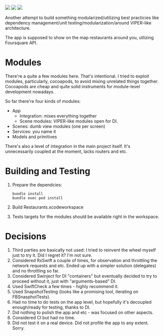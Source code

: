 [![](https://travis-ci.org/grigorye/Restaurants.svg?branch=master)](https://travis-ci.org/grigorye/Restaurants)
[![](https://codecov.io/gh/grigorye/Restaurants/branch/master/graph/badge.svg)](https://codecov.io/gh/grigorye/Restaurants)
[![](https://gitlab.com/grigorye/Restaurants/badges/master/pipeline.svg)](https://gitlab.com/grigorye/Restaurants/commits/master)

Another attempt to build something modularized/utilizing best practicies like dependency management/unit testing/modularization/around VIPER-like architecture.

The app is supposed to show on the map restaurants around you, utlizing Foursquare API.

# Modules

There're a quite a few modules here. That's intentional. I tried to exploit modules, particularly, cocoapods, to avoid mixing unrelated things together. Cocoapods are cheap and quite solid instruments for module-level development nowadays.

So far there're four kinds of modules:

- App
	- Integration: mixes everything together
	- Scene modules: VIPER-like modules open for DI.
- Scenes: dumb view modules (one per screen)
- Services: you name it
- Models and primitives

There's also a level of integration in the main project itself. It's unnecessarily coupled at the moment, lacks routers and etc.

# Building and Testing

1. Prepare the dependcies:

	```
	bundle install
	bundle exec pod install
	```

2. Build Restaurants.xcodeworkspace
3. Tests targets for the modules should be available right in the workspace.

# Decisions

1. Third parties are basically not used: I tried to reinvent the wheel myself just to try it. Did I regret it? I'm not sure.
2. Considered RxSwift a couple of times, for observation and throttling the network requests and etc. Ended up with a simpler solution (delegates) and no throttling so far.
3. Considered Swinject for DI "containers" but eventually decided to try to proceed without it, just with "arguments-based" DI.
4. Used SwiftCheck a few times - highly recommend it.
5. Used SnapshotTesting (looks like a promising tool, iterating on FBSnasphotTests).
6. Had no time to do tests on the app level, but hopefully it's decoupled enough/ready for testing, thanks to DI.
7. Did nothing to polish the app and etc - was focused on other aspects.
8. Considered CI but had no time.
9. Did not test it on a real device. Did not profile the app to any extent. Sorry.
